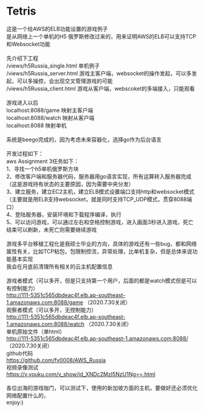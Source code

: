# Tetris
这是一个给AWS的ELB功能设置的游戏例子</br>
是从网络上一个单机的H5 俄罗斯修改过来的，用来证明AWS的ELB可以支持TCP和Websocket功能 </br>
</br>
先介绍下工程</br>
/views/h5Russia_single.html 单机例子</br>
/views/h5Russia_server.html 游戏主客户端，websocket的操作发起，可以多发起，可以多操控，会出现交叉管理游戏的可能</br>
/views/h5Russia_client.html 游戏从客户端，webscoket的多端接入，只能观看</br>
</br>
游戏进入以后</br>
localhost:8088/game 映射主客户端</br>
localhost:8088/watch 映射从客户端</br>
localhost:8088 映射单机</br>
</br>
系统是beego完成的，因为考虑未来容器化，选择go作为后台语言</br>
</br>
开发过程如下：</br>
aws Assignment 3任务如下：</br>
1、寻找一个h5单机俄罗斯方块</br>
2、修改客户端和服务器代码，服务器用go语言实现，所有运算转入服务器完成（这是游戏持有状态的主要原因，因为需要中央分发）</br>
3、建立服务，建立EC2主机，建立ELB模式设置端口支持http和websocket模式（主要就是用ELB支持websocket，就是同时支持TCP_UDP模式，贯穿8088端口）</br>
4、登陆服务器，安装环境和下载程序编译，执行</br>
5、可以访问游戏，可以通过左右和空格控制游戏，进入画面3秒进入游戏，死亡结束可以刷新，未死亡则需要继续游戏</br>
 </br>
游戏多平台移植工程化是我硕士毕业的方向，具体的游戏还有一些bug，都和网络属性有关，比如TCP粘包，包限制控流，异常处理，比单机复杂，但是总体来说功能基本实现</br>
我会在月底前清理所有相关的云主机配置信息</br>
 </br>
游戏者模式（可以多开，但是只支持第一个用户，后面的都是watch模式但是可以有控制能力）</br>
http://111-5351c565dbdeac4f.elb.ap-southeast-1.amazonaws.com:8088/game  （2020.7.30关闭）</br>
观察者模式（可以多开，无控制能力）</br>
http://111-5351c565dbdeac4f.elb.ap-southeast-1.amazonaws.com:8088/watch （2020.7.30关闭）</br>
单机原始文件（单html）</br>
http://111-5351c565dbdeac4f.elb.ap-southeast-1.amazonaws.com:8088/      （2020.7.30关闭）</br>
github代码</br>
https://github.com/fv0008/AWS_Russia</br>
视频录像测试</br>
https://v.youku.com/v_show/id_XNDc2MzI5NzU1Ng==.html</br>
</br>
各位出海的游戏咖门，可以测试下，使用的新加坡方面的主机，要做好还必须优化网络配置什么的，</br>
enjoy:)</br>

